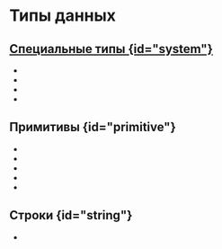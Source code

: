 # Типы данных

<a href="https://www.angelcode.com/angelscript/sdk/docs/manual/doc_datatypes.html"/>

## Специальные типы {id="system"}

- [](void.md)
- [](null.md)
- [](nil.md)
- [](auto.md)

## Примитивы {id="primitive"}

- [](bool.md)
- [](integer.md)
- [](enum.md)
- [](real.md)
- [](handle.md)

## Строки {id="string"}

- [](string.md)
